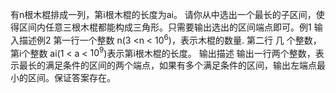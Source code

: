 有n根木棍排成一列，第i根木棍的长度为ai。
请你从中选出一个最长的子区间，使得区间内任意三根木棍都能构成三角形。只需要输出选出的区间端点即可。例1
输入描述例2
第一行一个整数 n(3 <n < $10^6$)，表示木棍的数量.
第二行 几 个整数，第i个整数 ai(1 < a < $10^9$)表示第i根木棍的长度。
输出描述
输出一行两个整数，表示最长的满足条件的区间的两个端点，如果有多个满足条件的区间，输出左端点最小的区间。保证答案存在。